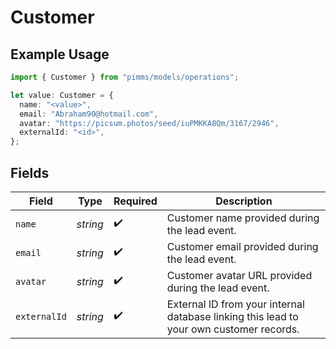 # Customer

## Example Usage

```typescript
import { Customer } from "pimms/models/operations";

let value: Customer = {
  name: "<value>",
  email: "Abraham90@hotmail.com",
  avatar: "https://picsum.photos/seed/iuPMKKA8Qm/3167/2946",
  externalId: "<id>",
};
```

## Fields

| Field                                                                                   | Type                                                                                    | Required                                                                                | Description                                                                             |
| --------------------------------------------------------------------------------------- | --------------------------------------------------------------------------------------- | --------------------------------------------------------------------------------------- | --------------------------------------------------------------------------------------- |
| `name`                                                                                  | *string*                                                                                | :heavy_check_mark:                                                                      | Customer name provided during the lead event.                                           |
| `email`                                                                                 | *string*                                                                                | :heavy_check_mark:                                                                      | Customer email provided during the lead event.                                          |
| `avatar`                                                                                | *string*                                                                                | :heavy_check_mark:                                                                      | Customer avatar URL provided during the lead event.                                     |
| `externalId`                                                                            | *string*                                                                                | :heavy_check_mark:                                                                      | External ID from your internal database linking this lead to your own customer records. |